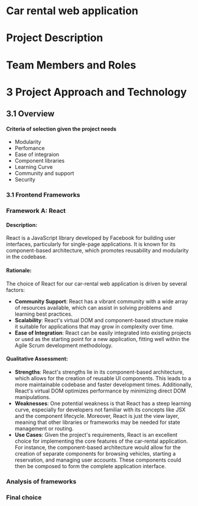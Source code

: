 # Car rental web application

# Project Description

# Team Members and Roles

# 3 Project Approach and Technology

## 3.1 Overview

#### Criteria of selection given the project needs

- Modularity
- Perfomance
- Ease of integraion
- Component libraries
- Learning Curve
- Community and support
- Security

### 3.1 Frontend Frameworks

### Framework A: React

#### Description:

React is a JavaScript library developed by Facebook for building user
interfaces, particularly for single-page applications. It is known for its
component-based architecture, which promotes reusability and modularity in the
codebase.

#### Rationale:

The choice of React for our car-rental web application is driven by several
factors:

- **Community Support**: React has a vibrant community with a wide array of
  resources available, which can assist in solving problems and learning best
  practices.
- **Scalability**: React's virtual DOM and component-based structure make it
  suitable for applications that may grow in complexity over time.
- **Ease of Integration**: React can be easily integrated into existing projects
  or used as the starting point for a new application, fitting well within the
  Agile Scrum development methodology.

#### Qualitative Assessment:

- **Strengths**: React's strengths lie in its component-based architecture,
  which allows for the creation of reusable UI components. This leads to a more
  maintainable codebase and faster development times. Additionally, React's
  virtual DOM optimizes performance by minimizing direct DOM manipulations.
- **Weaknesses**: One potential weakness is that React has a steep learning
  curve, especially for developers not familiar with its concepts like JSX and
  the component lifecycle. Moreover, React is just the view layer, meaning that
  other libraries or frameworks may be needed for state management or routing.
- **Use Cases**: Given the project's requirements, React is an excellent choice
  for implementing the core features of the car-rental application. For
  instance, the component-based architecture would allow for the creation of
  separate components for browsing vehicles, starting a reservation, and
  managing user accounts. These components could then be composed to form the
  complete application interface.

### Analysis of frameworks

### Final choice

##
